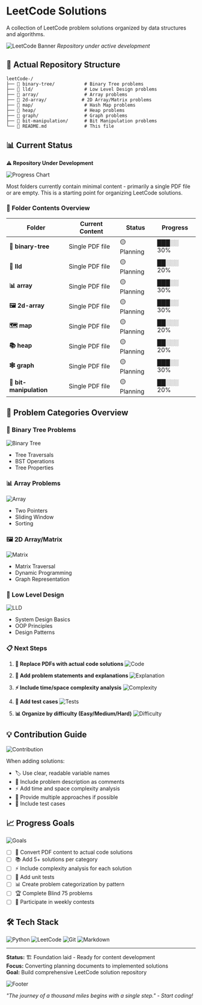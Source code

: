 # LeetCode Solutions

A collection of LeetCode problem solutions organized by data structures and algorithms.

![LeetCode Banner](https://via.placeholder.com/800x200/0D8BF2/FFFFFF?text=LeetCode+Solutions+Repository)
*Repository under active development*

## 📁 Actual Repository Structure

```
leetCode-/
├── 📂 binary-tree/           # Binary Tree problems
├── 📂 lld/                   # Low Level Design problems  
├── 📂 array/                 # Array problems
├── 📂 2d-array/             # 2D Array/Matrix problems
├── 📂 map/                   # Hash Map problems
├── 📂 heap/                  # Heap problems
├── 📂 graph/                 # Graph problems
├── 📂 bit-manipulation/      # Bit Manipulation problems
└── 📄 README.md              # This file
```

## 📊 Current Status

**⚠️ Repository Under Development**

![Progress Chart](https://via.placeholder.com/600x300/FF6B6B/FFFFFF?text=Under+Construction+-+Add+Your+Solutions+Here)

Most folders currently contain minimal content - primarily a single PDF file or are empty. This is a starting point for organizing LeetCode solutions.

### 📂 Folder Contents Overview

| Folder | Current Content | Status | Progress |
|--------|----------------|---------|----------|
| **🌳 binary-tree** | Single PDF file | 🟡 Planning | ███░░ 30% |
| **🎨 lld** | Single PDF file | 🟡 Planning | ██░░░ 20% |
| **📊 array** | Single PDF file | 🟡 Planning | ███░░ 30% |
| **🖼️ 2d-array** | Single PDF file | 🟡 Planning | ███░░ 30% |
| **🗺️ map** | Single PDF file | 🟡 Planning | ██░░░ 20% |
| **📚 heap** | Single PDF file | 🟡 Planning | ██░░░ 20% |
| **🕸️ graph** | Single PDF file | 🟡 Planning | ███░░ 30% |
| **🔢 bit-manipulation** | Single PDF file | 🟡 Planning | ██░░░ 20% |

## 🎯 Problem Categories Overview

### 🌳 Binary Tree Problems
![Binary Tree](https://via.placeholder.com/400x200/4ECDC4/FFFFFF?text=Binary+Tree+Problems)
- Tree Traversals
- BST Operations
- Tree Properties

### 📊 Array Problems
![Array](https://via.placeholder.com/400x200/45B7D1/FFFFFF?text=Array+Problems)
- Two Pointers
- Sliding Window
- Sorting

### 🖼️ 2D Array/Matrix
![Matrix](https://via.placeholder.com/400x200/96CEB4/FFFFFF?text=2D+Array+Problems)
- Matrix Traversal
- Dynamic Programming
- Graph Representation

### 🎨 Low Level Design
![LLD](https://via.placeholder.com/400x200/FECA57/FFFFFF?text=Low+Level+Design)
- System Design Basics
- OOP Principles
- Design Patterns


### 📋 Next Steps

1. **🔨 Replace PDFs with actual code solutions**
   ![Code](https://via.placeholder.com/100x50/2ecc71/FFFFFF?text=Python)
   
2. **📝 Add problem statements and explanations**
   ![Explanation](https://via.placeholder.com/100x50/3498db/FFFFFF?text=Docs)

3. **⚡ Include time/space complexity analysis**
   ![Complexity](https://via.placeholder.com/100x50/e74c3c/FFFFFF?text=O(n))

4. **🧪 Add test cases**
   ![Tests](https://via.placeholder.com/100x50/9b59b6/FFFFFF?text=Tests)

5. **📊 Organize by difficulty (Easy/Medium/Hard)**
   ![Difficulty](https://via.placeholder.com/100x50/f39c12/FFFFFF?text=Easy+Med+Hard)

## 💡 Contribution Guide

![Contribution](https://via.placeholder.com/600x150/8E44AD/FFFFFF?text=Welcome+Contributors!)

When adding solutions:
- 🏷️ Use clear, readable variable names
- 📖 Include problem description as comments
- ⚡ Add time and space complexity analysis
- 🔄 Provide multiple approaches if possible
- 🧪 Include test cases

## 📈 Progress Goals

![Goals](https://via.placeholder.com/600x200/27ae60/FFFFFF?text=Achieve+These+Milestones)

- [ ] 🎯 Convert PDF content to actual code solutions
- [ ] 📚 Add 5+ solutions per category
- [ ] ⚡ Include complexity analysis for each solution
- [ ] 🧪 Add unit tests
- [ ] 📊 Create problem categorization by pattern
- [ ] 🏆 Complete Blind 75 problems
- [ ] 🚀 Participate in weekly contests

## 🛠️ Tech Stack

![Python](https://img.shields.io/badge/Python-3776AB?style=for-the-badge&logo=python&logoColor=white)
![LeetCode](https://img.shields.io/badge/LeetCode-FFA116?style=for-the-badge&logo=leetcode&logoColor=black)
![Git](https://img.shields.io/badge/Git-F05032?style=for-the-badge&logo=git&logoColor=white)
![Markdown](https://img.shields.io/badge/Markdown-000000?style=for-the-badge&logo=markdown&logoColor=white)

---

**Status:** 🏗️ Foundation laid - Ready for content development  
**Focus:** Converting planning documents to implemented solutions  
**Goal:** Build comprehensive LeetCode solution repository

![Footer](https://via.placeholder.com/800x100/2C3E50/FFFFFF?text=Keep+Coding+🚀+The+Journey+of+a+Thousand+Miles+Begins+with+a+Single+Step)

*"The journey of a thousand miles begins with a single step." - Start coding!*
